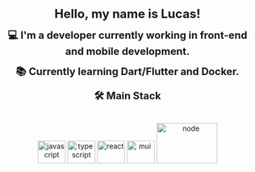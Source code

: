 <div style="text-align: center;">
  <p><strong style="font-size: 24px;">Hello, my name is Lucas!</strong></p>
  <p><strong style="font-size: 20px;">💻 I'm a developer currently working in front-end and mobile development.</strong></p>
  <p><strong style="font-size: 20px;">📚 Currently learning Dart/Flutter and Docker.</strong></p>
  <p><strong style="font-size: 20px;">🛠️ Main Stack</strong></p>
  <div style="display: inline-block; margin-top: 20px;">
    <img alt="javascript" height="45" width="55" src="https://cdn.jsdelivr.net/gh/devicons/devicon@latest/icons/javascript/javascript-original.svg">
    <img alt="typescript" height="45" width="55" src="https://cdn.jsdelivr.net/gh/devicons/devicon/icons/typescript/typescript-original.svg" />
    <img alt="react" height="45" width="55" src="https://cdn.jsdelivr.net/gh/devicons/devicon/icons/react/react-original.svg">
    <img alt="mui" height="45" width="55" src="https://cdn.jsdelivr.net/gh/devicons/devicon/icons/materialui/materialui-original.svg" />        
    <img alt="node" height="80" width="120" src="https://cdn.jsdelivr.net/gh/devicons/devicon/icons/nodejs/nodejs-original-wordmark.svg" />
  </div>
</div>
